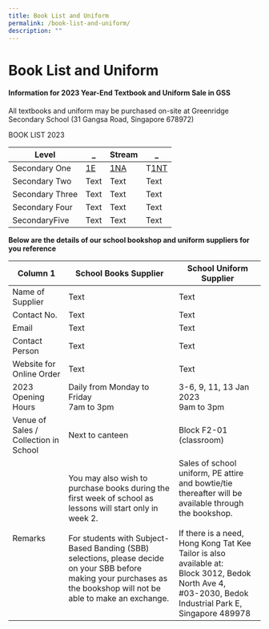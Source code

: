 ```yaml
---
title: Book List and Uniform
permalink: /book-list-and-uniform/
description: ""
---
```

# **Book List and Uniform**

#### Information for 2023 Year-End Textbook and Uniform Sale in GSS


All textbooks and uniform may be purchased on-site at Greenridge Secondary School 
(31 Gangsa Road, Singapore 678972)


BOOK LIST 2023


| Level | _  | Stream | _  |
| -------- | -------- | -------- |-------- |
| Secondary One    | [1E](/files/BookLists/2023/2023%20Sec%201E%20Booklist.pdf)   | [1NA](/files/BookLists/2023/2023%20Sec%201NA%20Booklist.pdf)   |T[1NT](/files/BookLists/2023/2023%20Sec%201NT%20Booklist.pdf)   |
| Secondary Two   | Text     | Text     |Text     |
| Secondary Three   | Text     | Text     |Text     |
| Secondary Four  | Text     | Text     |Text     |
| SecondaryFive    | Text     | Text     |Text     |




**Below are the details of our school bookshop and uniform suppliers for you reference**


| Column 1 | School Books Supplier | School Uniform Supplier |
| -------- | -------- | -------- |
| Name of Supplier| Text     | Text     |
| Contact No.    | Text     | Text     |
| Email    | Text     | Text     |
| Contact Person| Text     | Text     |
| Website for Online Order    | Text     | Text     |
| 2023 Opening Hours     | Daily from Monday to Friday<br>7am to 3pm    | 3-6, 9, 11, 13 Jan 2023<br>9am to 3pm    |
| Venue of Sales / Collection in School     | Next to canteen| Block F2-01 (classroom)|
| Remarks   | You may also wish to purchase books during the first week of school as lessons will start only in week 2.<br><br>For students with Subject-Based Banding (SBB) selections, please decide on your SBB before making your purchases as the bookshop will not be able to make an exchange.     | Sales of school uniform, PE attire and bowtie/tie thereafter will be available through the bookshop.<br><br>If there is a need, Hong Kong Tat Kee Tailor is also available at:<br>Block 3012, Bedok North Ave 4,<br>#03-2030, Bedok Industrial Park E, <br>Singapore 489978   |